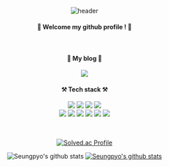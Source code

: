 <div align="center">

  ![header](https://capsule-render.vercel.app/api?type=waving&color=7BD1D2&C3E5AE&height=300&section=header&text=Welcome&fontSize=90&animation=fadeIn&fontAlignY=38&desc=Seungpyo's%20GitHub%20Profile&descAlignY=51&descAlign=62)
  
  ####  :wave: Welcome my github profile ! :wave:
  <br/>
  
  ####  📖 My blog 📖
  
  <a href="https://www.notion.so/myhongnote/0d12bccb39b24eccbae9d3d6d73f5df4"><img src="https://img.shields.io/badge/Blog-FF5722?style=for-the-badge&logo=Blogger&logoColor=white"></a>
  
  ####  ⚒️ Tech stack ⚒️
  
  <img src="https://img.shields.io/badge/JAVA-007396?style=for-the-badge&logo=Java&logoColor=white">
<img src="https://img.shields.io/badge/JavaScript-F7DF1E?style=for-the-badge&logo=JavaScript&logoColor=white">
<img src="https://img.shields.io/badge/Spring-6DB33F?style=for-the-badge&logo=Spring&logoColor=white">
  <img src="https://img.shields.io/badge/SpringBoot-green?style=for-the-badge&logo=SpringBoot&logoColor=white"><br>
<img src="https://img.shields.io/badge/HTML5-E34F26?style=for-the-badge&logo=HTML5&logoColor=white">
<img src="https://img.shields.io/badge/CSS3-1572B6?style=for-the-badge&logo=CSS3&logoColor=white"> 
<img src="https://img.shields.io/badge/MySQL-4479A1?style=for-the-badge&logo=MySQL&logoColor=white">
<img src="https://img.shields.io/badge/aws-232F3E?style=for-the-badge&logo=Amazon aws&logoColor=white">
<img src="https://img.shields.io/badge/github-181717?style=for-the-badge&logo=github&logoColor=white">
<img src="https://img.shields.io/badge/Docker-007ACC?style=for-the-badge&logo=Docker&logoColor=white">
  
  <br/>
  <br/>
  
  <br/>
  
  

  [![Solved.ac Profile](http://mazassumnida.wtf/api/v2/generate_badge?boj=ghdtmdvy2)](https://solved.ac/ghdtmdvy2/)

  ![Seungpyo's github stats](https://github-readme-stats.vercel.app/api?username=ghdtmdvy2&show_icons=true)
  [![Seungpyo's github stats](https://github-readme-stats.vercel.app/api/top-langs/?username=ghdtmdvy2&show_icons=true&hide_border=true&title_color=004386&icon_color=004386&layout=compact)](https://github.com/ghdtmdvy2)
  
  
</div>
